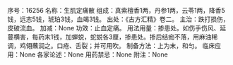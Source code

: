 序号：16256
名称：生肌定痛散
组成：真紫檀香1两，丹参1两，云苓1两，降香5钱，远志5钱，琥珀3钱，血竭3钱。
出处：《古方汇精》卷二。
主治：跌打损伤，皮破流血。
加减：None
功效：止血定痛。
用法用量：掺患处。如伤手伤风、延蔓横害，每药末1钱，加蝉蜕，蛇蜕各3厘，掺患处。掺后结痂不落，用麻油稀调，鸡翎蘸润之。口疮、舌裂；并可用吹。
制备方法：上为末，和匀。
临床应用：None
各家论述：None
用药禁忌：None
附注：None
